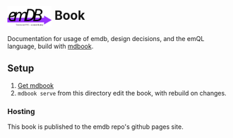 # <img src="./../crates/emdb/docs/logo.drawio.svg" alt="emDB" style="vertical-align: middle;" title="emdb logo" width="100"/> Book

Documentation for usage of emdb, design decisions, and the emQL language, build with [mdbook](https://rust-lang.github.io/mdBook/).

## Setup
1. [Get mdbook](https://rust-lang.github.io/mdBook/guide/installation.html)
2. `mdbook serve` from this directory edit the book, with rebuild on changes.

### Hosting
This book is published to the emdb repo's github pages site.
